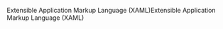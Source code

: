 <span data-ttu-id="c4ec8-101">Extensible Application Markup Language (XAML)</span><span class="sxs-lookup"><span data-stu-id="c4ec8-101">Extensible Application Markup Language (XAML)</span></span>